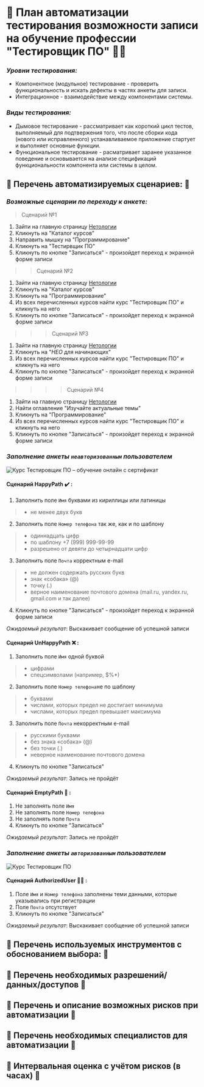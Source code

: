 # :mage: План автоматизации тестирования возможности записи на обучение профессии "Тестировщик ПО" :mage_woman:

### *Уровни тестирования:*

- Компонентное (модульное) тестирование - проверить функциональность и искать дефекты в частях анкеты для записи.
- Интеграционное - взаимодействие между компонентами системы.

### *Виды тестирования:*

- Дымовое тестирование - рассматривает как короткий цикл тестов, выполняемый для подтвержения того, что после сборки кода (нового или исправленного) устанавливаемое приложение стартует и выполняет основные функции.
- Функциональное тестирование - расматривает заранее указанное поведение и основывается на анализе спецификаций функциональности компонента или системы в целом.

## :whale: Перечень автоматизируемых сценариев: :whale2:

### *Возможные сценарии по переходу к анкете:*

> Сценарий №1

1. Зайти на главную страницу [Нетологии](https://netology.ru/)
2. Кликнуть на "Каталог курсов"
3. Направить мышку на "Программирование"
4. Кликнуть на "Тестирвщик ПО"
5. Кликнуть по кнопке "Записаться" - произойдет переход к экранной форме записи

>> Сценарий №2

1. Зайти на главную страницу [Нетологии](https://netology.ru/)
2. Кликнуть на "Каталог курсов"
3. Кликнуть на "Программирование"
4. Из всех перечисленных курсов найти курс "Тестировщик ПО" и кликнуть на него
5. Кликнуть по кнопке "Записаться" - произойдет переход к экранной форме записи

> > > Сценарий №3

1. Зайти на главную страницу [Нетологии](https://netology.ru/)
2. Кликнуть на "_НЕО_ для начинающих"
3. Из всех перечисленных курсов найти курс "Тестировщик ПО" и кликнуть на него
4. Кликнуть по кнопке "Записаться" - произойдет переход к экранной форме записи

> > > > Сценарий №4

1. Зайти на главную страницу [Нетологии](https://netology.ru/)
2. Найти оглавление "Изучайте актуальные темы"
3. Кликнуть на "Программирование"
4. Из всех перечисленных курсов найти курс "Тестировщик ПО" и кликнуть на него
5. Кликнуть по кнопке "Записаться" - произойдет переход к экранной форме записи

### *Заполнение анкеты `неавторизованным` пользователем*

![Курс Тестировщик ПО – обучение онлайн с сертификат](https://user-images.githubusercontent.com/79462466/125447714-84705bd0-8408-4d55-aa71-b4450a7010de.png)

#### Сценарий HappyPath :heavy_check_mark: :

1. Заполнить поле `Имя` буквами из кириллицы или латиницы 
> - не менее двух букв
2. Заполнить поле `Номер телефона` так же, как и по шаблону
> - одиннадцать цифр
> - по шаблону +7 (999) 999-99-99
> - разрешено от девяти до четырнадцати цифр 
3. Заполнить поле `Почта` корректным e-mail 
> - не должен содержать русских букв
> - знак «собака» (@)
> - точку (.)
> - верное наименование почтового домена (mail.ru, yandex.ru, gmail.com и так далее)
4. Кликнуть по кнопке "Записаться" - произойдет переход к экранной форме записи

*Ожидаемый результат*: Выскакивает сообщение об успешной записи 

#### Сценарий UnHappyPath :x: :

1. Заполнить поле `Имя` одной буквой
> - цифрами
> - спецсимволами (например, $%*)
2. Заполнить поле `Номер телефона`не по шаблону
> - буквами
> - числами, которых предел не достигает минимума
> - числами, которых предел превышает максимума
3. Заполнить поле `Почта` некорректным e-mail
> - русскими буквами 
> - без знака «собака» (@) 
> - без точки (.)
> - неверное наименование почтового домена
4. Кликнуть по кнопке "Записаться" 

*Ожидаемый результат*: Запись не пройдёт

#### Сценарий EmptyPath :ghost: :

1. Не заполнять поле `Имя`
2. Не заполнять поле `Номер телефона`
3. Не заполнять поле `Почта`
4. Кликнуть по кнопке "Записаться"

*Ожидаемый результат*: Запись не пройдёт

### *Заполнение анкеты `авторизованным` пользователем*

![Курс Тестировщик ПО](https://user-images.githubusercontent.com/79462466/125448173-1f73485c-7e61-4659-a1e1-f2211217b9c7.png)

#### Сценарий AuthorizedUser  :superhero_man: :

1. Поле `Имя` и `Номер телефона` заполнены теми данными, которые указывались при регистрации
2. Поле `Почта` отсутствует
3. Кликнуть по кнопке "Записаться"

*Ожидаемый результат*: Выскакивает сообщение об успешной записи

## :whale: Перечень используемых инструментов с обоснованием выбора: :whale2:

## :whale: Перечень необходимых разрешений/данных/доступов :whale2:

## :whale: Перечень и описание возможных рисков при автоматизации :whale2:

## :whale: Перечень необходимых специалистов для автоматизации :whale2:

## :whale: Интервальная оценка с учётом рисков (в часах) :whale2:
